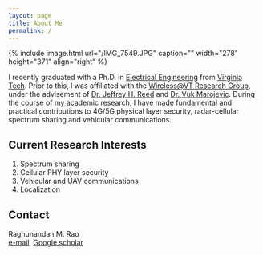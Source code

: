 ```yaml
---
layout: page
title: About Me
permalink: /
---
```


{% include image.html url="/IMG_7549.JPG" caption="" width="278" height="371" align="right" %}

I recently graduated with a Ph.D. in [Electrical Engineering](https://ece.vt.edu/) from [Virginia Tech](https://vt.edu/). Prior to this, I was affiliated with the [Wireless@VT Research Group](https://wireless.vt.edu/), under the advisement of [Dr. Jeffrey H. Reed](https://reed.wireless.vt.edu/) and [Dr. Vuk Marojevic](https://sites.google.com/view/vuk-marojevic). During the course of my academic research, I have made fundamental and practical contributions to 4G/5G physical layer security, radar-cellular spectrum sharing and vehicular communications. 

## Current Research Interests
1. Spectrum sharing
2. Cellular PHY layer security
3. Vehicular and UAV communications
4. Localization

## Contact

Raghunandan M. Rao <br />
[e-mail](mailto:raghumr@vt.edu), [Google scholar](https://scholar.google.com/citations?user=yrj1MFQAAAAJ&hl=en)<br />

